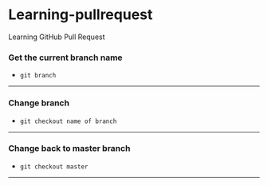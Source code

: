 # Learning-pullrequest
Learning GitHub Pull Request

### Get the current branch name
- `git branch`
***
### Change branch
- `git checkout name of branch`
***
### Change back to master branch
- `git checkout master`
***
